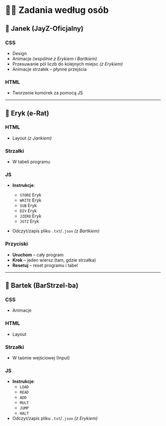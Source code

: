 # 🧑‍💻 Zadania według osób

## 👤 Janek (JayZ-Oficjalny)

### CSS
- Design
- Animacje *(wspólnie z Erykiem i Bartkiem)*
- Przesuwanie pól liczb do kolejnych miejsc *(z Erykiem)*
- Animacje strzałek – płynne przejścia

### HTML
- Tworzenie komórek za pomocą JS

---

## 👤 Eryk (e-Rat)

### HTML
- Layout *(z Jankiem)*

### Strzałki
- W tabeli programu

### JS
- **Instrukcje**:
  - `STORE` Eryk
  - `WRITE` Eryk
  - `SUB` Eryk
  - `DIV` Eryk
  - `JZERO` Eryk
  - `JGTZ` Eryk

- Odczyt/zapis pliku `.txt`/`.json` *(z Bartkiem)*

### Przyciski
- **Uruchom** – cały program
- **Krok** – jeden wiersz (tam, gdzie strzałka)
- **Resetuj** – reset programu i tabel

---

## 👤 Bartek (BarStrzel-ba)

### CSS
- Animacje

### HTML
- Layout

### Strzałki
- W taśmie wejściowej (Input)

### JS
- **Instrukcje**:
  - `LOAD`
  - `READ`
  - `ADD`
  - `MULT`
  - `JUMP`
  - `HALT`
- Odczyt/zapis pliku `.txt`/`.json` *(z Erykiem)*

